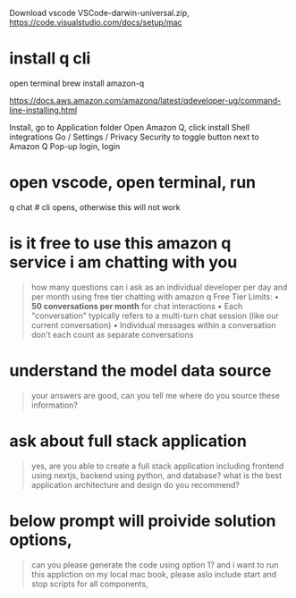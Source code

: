 Download vscode VSCode-darwin-universal.zip, 
https://code.visualstudio.com/docs/setup/mac

# install q cli
open terminal 
brew install amazon-q

https://docs.aws.amazon.com/amazonq/latest/qdeveloper-ug/command-line-installing.html

Install, go to Application folder
Open Amazon Q, click install Shell integrations
Go / Settings / Privacy Security to toggle button next to Amazon Q
Pop-up login, login 

# open vscode, open terminal, run
q chat  # cli opens, otherwise this will not work

# is it free to use this amazon q service i am chatting with you

> how many questions can i ask as an individual developer per day and per month using free tier chatting with amazon q
Free Tier Limits:
• **50 conversations per month** for chat interactions
• Each "conversation" typically refers to a multi-turn chat session (like our current
conversation)
• Individual messages within a conversation don't each count as separate 
conversations

# understand the model data source
> your answers are good, can you tell me where do you source these information?

# ask about full stack application
> yes, are you able to create a full stack application including frontend using nextjs, backend using python, and database? what is the best application architecture and design do you recommend?

# below prompt will proivide solution options, 
> can you please generate the code using option 1? and i want to run this appliction on my local mac book, please aslo include start and stop scripts for all components, 

